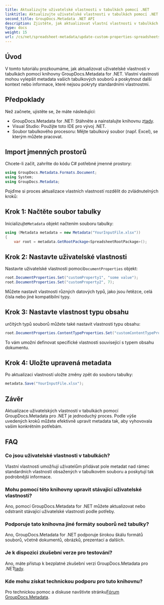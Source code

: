 ```yaml
---
title: Aktualizujte uživatelské vlastnosti v tabulkách pomocí .NET
linktitle: Aktualizujte uživatelské vlastnosti v tabulkách pomocí .NET
second_title: GroupDocs.Metadata .NET API
description: Zjistěte, jak aktualizovat vlastní vlastnosti v tabulkách pomocí GroupDocs.Metadata pro .NET. Tento tutoriál efektivně vylepší vaše dovednosti v oblasti správy metadat.
type: docs
weight: 15
url: /cs/net/spreadsheet-metadata/update-custom-properties-spreadsheets/
---
```

## Úvod
V tomto tutoriálu prozkoumáme, jak aktualizovat uživatelské vlastnosti v tabulkách pomocí knihovny GroupDocs.Metadata for .NET. Vlastní vlastnosti mohou vylepšit metadata vašich tabulkových souborů a poskytnout další kontext nebo informace, které nejsou pokryty standardními vlastnostmi.
## Předpoklady
Než začnete, ujistěte se, že máte následující:
- GroupDocs.Metadata for .NET: Stáhněte a nainstalujte knihovnu z[tady](https://releases.groupdocs.com/metadata/net/).
- Visual Studio: Použijte toto IDE pro vývoj .NET.
- Soubor tabulkového procesoru: Mějte tabulkový soubor (např. Excel), se kterým můžete pracovat.

## Import jmenných prostorů
Chcete-li začít, zahrňte do kódu C# potřebné jmenné prostory:
```csharp
using GroupDocs.Metadata.Formats.Document;
using System;
using GroupDocs.Metadata;
```

Pojďme si proces aktualizace vlastních vlastností rozdělit do zvládnutelných kroků:
## Krok 1: Načtěte soubor tabulky
 Inicializujte`Metadata` objekt načtením souboru tabulky:
```csharp
using (Metadata metadata = new Metadata("YourInputFile.xlsx"))
{
    var root = metadata.GetRootPackage<SpreadsheetRootPackage>();
```
## Krok 2: Nastavte uživatelské vlastnosti
 Nastavte uživatelské vlastnosti pomocí`DocumentProperties` objekt:
```csharp
root.DocumentProperties.Set("customProperty1", "some value");
root.DocumentProperties.Set("customProperty2", 7);
```
Můžete nastavit vlastnosti různých datových typů, jako jsou řetězce, celá čísla nebo jiné kompatibilní typy.
## Krok 3: Nastavte vlastnost typu obsahu
určitých typů souborů můžete také nastavit vlastnosti typu obsahu:
```csharp
root.DocumentProperties.ContentTypeProperties.Set("customContentTypeProperty", "custom value");
```
To vám umožní definovat specifické vlastnosti související s typem obsahu dokumentu.
## Krok 4: Uložte upravená metadata
Po aktualizaci vlastností uložte změny zpět do souboru tabulky:
```csharp
metadata.Save("YourInputFile.xlsx");
```

## Závěr
Aktualizace uživatelských vlastností v tabulkách pomocí GroupDocs.Metadata pro .NET je jednoduchý proces. Podle výše uvedených kroků můžete efektivně upravit metadata tak, aby vyhovovala vašim konkrétním potřebám.

## FAQ
### Co jsou uživatelské vlastnosti v tabulkách?
Vlastní vlastnosti umožňují uživatelům přidávat pole metadat nad rámec standardních vlastností obsažených v tabulkovém souboru a poskytují tak podrobnější informace.
### Mohu pomocí této knihovny upravit stávající uživatelské vlastnosti?
Ano, pomocí GroupDocs.Metadata for .NET můžete aktualizovat nebo odstranit stávající uživatelské vlastnosti podle potřeby.
### Podporuje tato knihovna jiné formáty souborů než tabulky?
Ano, GroupDocs.Metadata for .NET podporuje širokou škálu formátů souborů, včetně dokumentů, obrázků, prezentací a dalších.
### Je k dispozici zkušební verze pro testování?
 Ano, máte přístup k bezplatné zkušební verzi GroupDocs.Metadata pro .NET[tady](https://releases.groupdocs.com/).
### Kde mohu získat technickou podporu pro tuto knihovnu?
 Pro technickou pomoc a diskuse navštivte stránku[Fórum GroupDocs.Metadata](https://forum.groupdocs.com/c/metadata/14).